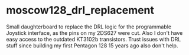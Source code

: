 # moscow128_drl_replacement
Small daughterboard to replace the DRL logic for the programmable Joystick interface, as the pins on my 2DS627 were cut. Also I don't have easy access to the outdated KT3102b transistors. Trust issues with DRL stuff since building my first Pentagon 128 15 years ago also don't help.
